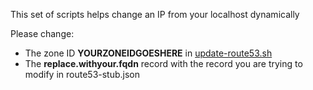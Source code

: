 This set of scripts helps change an IP from your localhost dynamically

Please change:

* The zone ID **YOURZONEIDGOESHERE** in [update-route53.sh](https://github.com/markosluga/change-route53/blob/main/update-route53.sh)
* The **replace.withyour.fqdn** record with the record you are trying to modify in route53-stub.json
